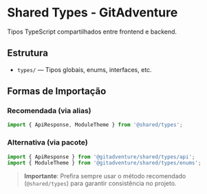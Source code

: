 # Shared Types - GitAdventure

Tipos TypeScript compartilhados entre frontend e backend.

## Estrutura

- `types/` — Tipos globais, enums, interfaces, etc.

## Formas de Importação

### Recomendada (via alias)
```ts
import { ApiResponse, ModuleTheme } from '@shared/types';
```

### Alternativa (via pacote)
```ts
import { ApiResponse } from '@gitadventure/shared/types/api';
import { ModuleTheme } from '@gitadventure/shared/types/enums';
```

> **Importante**: Prefira sempre usar o método recomendado (`@shared/types`) para garantir consistência no projeto. 